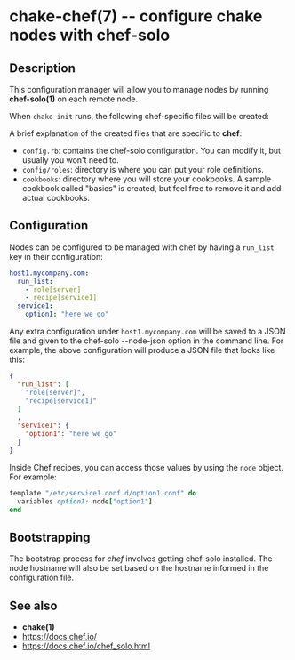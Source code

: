 chake-chef(7) -- configure chake nodes with chef-solo
=====================================================

## Description

This configuration manager will allow you to manage nodes by running
**chef-solo(1)** on each remote node.

When `chake init` runs, the following chef-specific files will be created:

A brief explanation of the created files that are specific to **chef**:

* `config.rb`: contains the chef-solo configuration. You can modify it, but
  usually you won't need to.
* `config/roles`: directory is where you can put your role definitions.
* `cookbooks`: directory where you will store your cookbooks. A sample cookbook
  called "basics" is created, but feel free to remove it and add actual
  cookbooks.

## Configuration

Nodes can be configured to be managed with chef by having a `run_list` key in
their configuration:

```yaml
host1.mycompany.com:
  run_list:
    - role[server]
    - recipe[service1]
  service1:
    option1: "here we go"
```

Any extra configuration under `host1.mycompany.com` will be saved to a JSON file
and given to the chef-solo --node-json option in the command line. For example,
the above configuration will produce a JSON file that looks like this:

```json
{
  "run_list": [
    "role[server]",
    "recipe[service1]"
  ]
  ,
  "service1": {
    "option1": "here we go"
  }
}
```

Inside Chef recipes, you can access those values by using the `node` object.
For example:

```ruby
template "/etc/service1.conf.d/option1.conf" do
  variables option1: node["option1"]
end
```

## Bootstrapping

The bootstrap process for _chef_ involves getting chef-solo installed. The
node hostname will also be set based on the hostname informed in the
configuration file.

## See also

* **chake(1)**
* <https://docs.chef.io/>
* <https://docs.chef.io/chef_solo.html>

